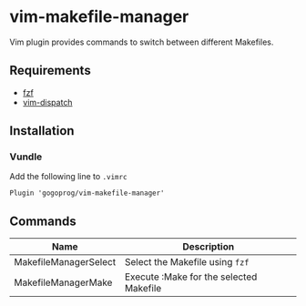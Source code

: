 # vim-makefile-manager

Vim plugin provides commands to switch between different Makefiles.

## Requirements

  * [fzf](https://github.com/junegunn/fzf)
  * [vim-dispatch](https://github.com/tpope/vim-dispatch)

## Installation

### Vundle

Add the following line to ```.vimrc```

    Plugin 'gogoprog/vim-makefile-manager'

## Commands

| Name                  | Description                             |
|-----------------------|-----------------------------------------|
| MakefileManagerSelect | Select the Makefile using `fzf`         |
| MakefileManagerMake   | Execute :Make for the selected Makefile |

